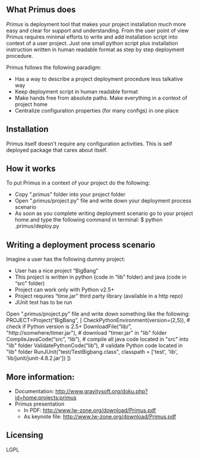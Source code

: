 ## What Primus does
*Primus* is deployment tool that makes your project installation much more easy and clear for support and understanding. 
From the user point of view Primus requires minimal efforts to write and add installation script into context of a user 
project. Just one small python script plus installation instruction written in human readable format as step by step 
deployment procedure.  

Primus follows the following paradigm:
   * Has a way to describe a project deployment procedure less talkative way
   * Keep deployment script in human readable format
   * Make hands free from absolute paths. Make everything in a context of project home
   * Centralize configuration properties (for many configs) in one place

## Installation 
Primus itself doesn't require any configuration activities. This is self deployed package that cares about itself. 

## How it works
To put Primus in a context of your project do the following:

   * Copy ".primus" folder into your project folder
   * Open ".primus/project.py" file and write down your deployment process scenario
   * As soon as you complete writing deployment scenario go to your project home and type the following command in terminal:
		$ python .primus/deploy.py

## Writing a deployment process scenario
Imagine a user has the following dummy project:
   * User has a nice project “BigBang”
   * This project is written in python (code in “lib” folder) and java (code in “src” folder)
   * Project can work only with Python v2.5+
   * Project requires “time.jar” third party library (available in a http repo)
   * JUnit test has to be run

Open ".primus/project.py" file and write down something like the following:
    	PROJECT=Project(“BigBang”,
    	[
        	CheckPythonEnvironment(version=(2,5)), # check if Python version is 2.5+
    		DownloadFile(“lib/”, "http://somwhere/timer.jar"),  # download "timer.jar" in "lib" folder
    		CompileJavaCode(“src”, “lib”),  # compile all java code located in "src" into "lib" folder
    		ValidatePythonCode(“lib”),  # validate Python code located in "lib" folder
			RunJUnit("test/TestBigbang.class", classpath = ['test', 'lib', 'lib/junit/junit-4.8.2.jar'])
  		])

## More information:
   * Documentation: http://www.gravitysoft.org/doku.php?id=home:projects:primus
   * Primus presentation
      * In PDF: http://www.lw-zone.org/download/Primus.pdf
      * As keynote file: http://www.lw-zone.org/download/Primus.pdf

## Licensing
LGPL
